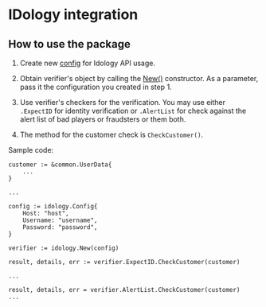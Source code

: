 # IDology integration

## How to use the package

1) Create new [config](../contract.go#9) for Idology API usage.

2) Obtain verifier's object by calling the [New()](../contract.go#25) constructor. As a parameter, pass it the configuration you created in step 1.

3) Use verifier's checkers for the verification. You may use either `.ExpectID` for identity verification or `.AlertList` for check against the alert list of bad players or fraudsters or them both.

4) The method for the customer check is `CheckCustomer()`.

Sample code:

```Golang
customer := &common.UserData{
    ...
}

...

config := idology.Config{
    Host: "host",
    Username: "username",
    Password: "password",
}

verifier := idology.New(config)

result, details, err := verifier.ExpectID.CheckCustomer(customer)

...

result, details, err = verifier.AlertList.CheckCustomer(customer)
...
```
